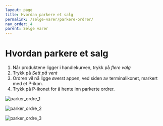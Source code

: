 ```yaml
---
layout: page
title: Hvordan parkere et salg
permalink: /selge-varer/parkere-ordrer/
nav_order: 4
parent: Selge varer
---
```


# Hvordan parkere et salg

1. Når produktene ligger i handlekurven, trykk på _flere valg_
2. Trykk på _Sett på vent_
3. Ordren vil nå ligge øverst appen, ved siden av terminalikonet, markert med et P-ikon.
4. Trykk på P-ikonet for å hente inn parkerte ordrer.

![parker_ordre_1](/pos-doc/assets/images/parker_ordre_1.jpg)

![parker_ordre_2](/pos-doc/assets/images/parker_ordre_2.jpg)

![parker_ordre_3](/pos-doc/assets/images/parker_ordre_3.jpg)
